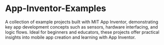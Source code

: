 # App-Inventor-Examples
A collection of example projects built with MIT App Inventor, demonstrating key app development concepts such as sensors, hardware interfacing, and logic flows. Ideal for beginners and educators, these projects offer practical insights into mobile app creation and learning with App Inventor.

